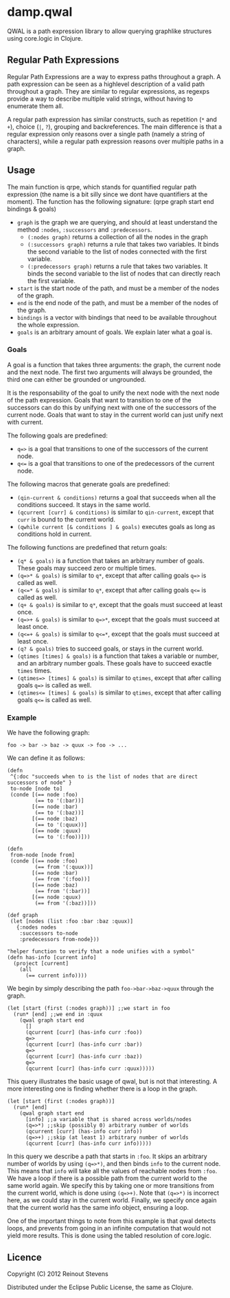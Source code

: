 # damp.qwal

QWAL is a path expression library to allow querying graphlike structures using core.logic in Clojure.

## Regular Path Expressions
Regular Path Expressions are a way to express paths throughout a graph. A path expression can be seen as a highlevel description of a valid
path throughout a graph. They are similar to regular expressions, as regexps provide a way to describe multiple valid strings, without having to
enumerate them all.

A regular path expression has similar constructs, such as repetition (`*` and `+`), choice (`|`, `?`), grouping and backreferences.
The main difference is that a regular expression only reasons over a single path (namely a string of characters), while a regular path expression
reasons over multiple paths in a graph.

## Usage
The main function is qrpe, which stands for quantified regular path expression (the name is a bit silly since we dont have quantifiers at the moment).
The function has the following signature:
    (qrpe graph start end bindings & goals)

* `graph` is the graph we are querying, and should at least understand the method `:nodes`, `:successors` and `:predecessors`.
    * `(:nodes graph)` returns a collection of all the nodes in the graph
    * `(:successors graph)` returns a rule that takes two variables. It binds the second variable to the list of nodes connected with the first variable.
    * `(:predecessors graph)` returns a rule that takes two variables. It binds
      the second variable to the list of nodes that can directly reach the
      first variable.
* `start` is the start node of the path, and must be a member of the nodes of the graph.
* `end` is the end node of the path, and must be a member of the nodes of the graph.
* `bindings` is a vector with bindings that need to be available throughout the whole expression.
* `goals` is an arbitrary amount of goals. We explain later what a goal is.


### Goals
A goal is a function that takes three arguments: the graph, the current node and the next node.
The first two arguments will always be grounded, the third one can either be grounded or ungrounded.

It is the responsability of the goal to unify the next node with the next node of the path expression.
Goals that want to transition to one of the successors can do this by unifying next with one of the successors of the current node.
Goals that want to stay in the current world can just unify next with current.


The following goals are predefined:

* `q=>` is a goal that transitions to one of the successors of the current node. 
* `q<=` is a goal that transitions to one of the predecessors of the current node.

The following macros that generate goals are predefined:

* `(qin-current & conditions)` returns a goal that succeeds when all the conditions succeed. It stays in the same world.
* `(qcurrent [curr] & conditions)` is similar to `qin-current`, except that `curr` is bound to the current world.
* `(qwhile current [& conditions ] & goals)` executes goals as long as conditions hold in current.

The following functions are predefined that return goals:

* `(q* & goals)` is a function that takes an arbitrary number of goals. These goals may succeed zero or multiple times.
* `(q=>* & goals)` is similar to `q*`, except that after calling goals `q=>` is called as well.
* `(q<=* & goals)` is similar to `q*`, except that after calling goals `q<=` is called as well.
* `(q+ & goals)` is similar to `q*`, except that the goals must succeed at least once.
* `(q=>+ & goals)` is similar to `q=>*`, except that the goals must succeed at least once.
* `(q<=+ & goals)` is similar to `q<=*`, except that the goals must succeed at least once.
* `(q? & goals)` tries to succeed goals, or stays in the current world.
* `(qtimes [times] & goals)` is a function that takes a variable or number, and an arbitrary number goals. These goals have to succeed exactle `times` times.
* `(qtimes=> [times] & goals)` is similar to `qtimes`, except that after calling goals `q=>` is called as well.
* `(qtimes<= [times] & goals)` is similar to `qtimes`, except that after calling goals `q<=` is called as well.


### Example
We have the following graph:

    foo -> bar -> baz -> quux -> foo -> ...


We can define it as follows:

    (defn
     ^{:doc "succeeds when to is the list of nodes that are direct successors of node" }
     to-node [node to]
     (conde [(== node :foo)
             (== to '(:bar))]
            [(== node :bar)
             (== to '(:baz))]
            [(== node :baz)
             (== to '(:quux))]
            [(== node :quux)
             (== to '(:foo))]))

    (defn
     from-node [node from]
     (conde [(== node :foo)
             (== from '(:quux))]
            [(== node :bar)
             (== from '(:foo))]
            [(== node :baz)
             (== from '(:bar))]
            [(== node :quux)
             (== from '(:baz))]))
  
    (def graph
     (let [nodes (list :foo :bar :baz :quux)]
       {:nodes nodes
        :successors to-node
        :predecessors from-node}))

    "helper function to verify that a node unifies with a symbol"
    (defn has-info [current info]
      (project [current]
        (all
          (== current info))))


We begin by simply describing the path `foo->bar->baz->quux` through
the graph.


    (let [start (first (:nodes graph))] ;;we start in foo
      (run* [end] ;;we end in :quux
        (qwal graph start end 
          []
          (qcurrent [curr] (has-info curr :foo))
          q=>
          (qcurrent [curr] (has-info curr :bar))
          q=>
          (qcurrent [curr] (has-info curr :baz))
          q=>
          (qcurrent [curr] (has-info curr :quux)))))


This query illustrates the basic usage of qwal, but is not that
interesting. A more interesting one is finding whether there is a loop
in the graph.


    (let [start (first (:nodes graph))]
      (run* [end]
        (qwal graph start end 
          [info] ;;a variable that is shared across worlds/nodes
          (q=>*) ;;skip (possibly 0) arbitrary number of worlds
          (qcurrent [curr] (has-info curr info))
          (q=>+) ;;skip (at least 1) arbitrary number of worlds
          (qcurrent [curr] (has-info curr info)))))


In this query we describe a path that starts in `:foo`. It skips an
arbitrary number of worlds by using `(q=>*)`, and then binds `info` to
the current node. This means that `info` will take all the values of
reachable nodes from `:foo`. We have a loop if there is a possible
path from the current world to the same world again. We specify this
by taking one or more transitions from the current world, which is
done using `(q=>+)`. Note that `(q=>*)` is incorrect here, as we could
stay in the current world. Finally, we specify once again that the
current world has the same info object, ensuring a loop.

One of the important things to note from this example is that qwal
detects loops, and prevents from going in an infinite computation that
would not yield more results. This is done using the tabled resolution
of core.logic.




## Licence
Copyright (C) 2012 Reinout Stevens

Distributed under the Eclipse Public License, the same as Clojure.
